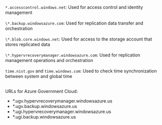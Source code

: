 ``*.accesscontrol.windows.net``: Used for access control and identity management<br/><br/>``\*.backup.windowsazure.com``: Used for replication data transfer and orchestration <br/><br/> ``\*.blob.core.windows.net``: Used for access to the storage account that stores replicated data<br/><br/> ``\*.hypervrecoverymanager.windowsazure.com``: Used for replication management operations and orchestration<br/><br/>
``time.nist.gov`` and ``time.windows.com``: Used to check time synchronization between system and global time
<br/><br/>

URLs for Azure Government Cloud:

- \*\.ugv.hypervrecoverymanager.windowsazure.us
- \*\.ugv.backup.windowsazure.us
- \*\.ugi.hypervrecoverymanager.windowsazure.us
- \*\.ugi.backup.windowsazure.us
